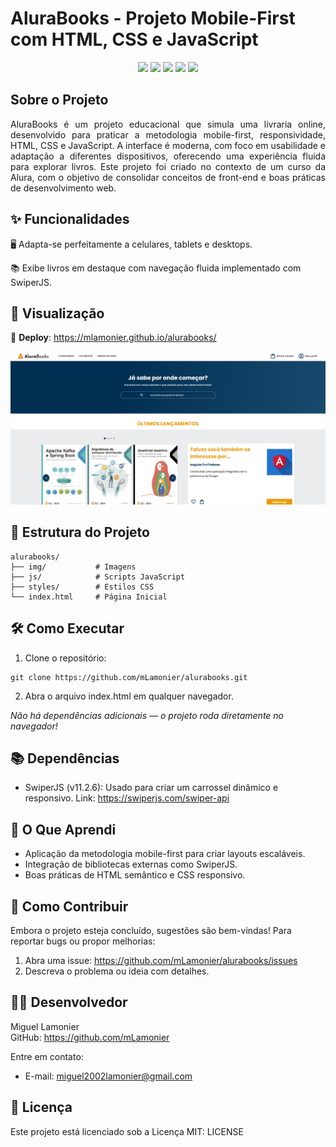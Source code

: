 # AluraBooks - Projeto Mobile-First com HTML, CSS e JavaScript 

<p align="center">
  <img src="https://img.shields.io/static/v1?label=html&message=marcacao&color=blue&style=for-the-badge&logo=HTML5"/>
  <img src="https://img.shields.io/static/v1?label=css3&message=estilizacao&color=blue&style=for-the-badge&logo=CSS3"/>
  <img src="https://img.shields.io/static/v1?label=javascript&message=linguagem&color=blue&style=for-the-badge&logo=JAVASCRIPT"/>
  <img src="https://img.shields.io/static/v1?label=GitHub%20Pages&message=deploy&color=blue&style=for-the-badge&logo=github"/>
  <img src="https://img.shields.io/static/v1?label=Status&message=Concluido&color=green&style=for-the-badge"/>
</p>

## Sobre o Projeto

<p align="justify">
  AluraBooks é um projeto educacional que simula uma livraria online, desenvolvido para praticar a metodologia mobile-first, responsividade, HTML, CSS e JavaScript. A interface é moderna, com foco em usabilidade e adaptação a diferentes dispositivos, oferecendo uma experiência fluida para explorar livros. Este projeto foi criado no contexto de um curso da Alura, com o objetivo de consolidar conceitos de front-end e boas práticas de desenvolvimento web.
</p>

## ✨ Funcionalidades

🖥️ Adapta-se perfeitamente a celulares, tablets e desktops. 

📚 Exibe livros em destaque com navegação fluida implementado com SwiperJS.

## 🚀 Visualização

🔗 **Deploy**: https://mlamonier.github.io/alurabooks/

![AluraBooks Screenshot](img/captura%20de%20tela%20site.png)

## 📂 Estrutura do Projeto

```
alurabooks/
├── img/           # Imagens
├── js/            # Scripts JavaScript
├── styles/        # Estilos CSS
└── index.html     # Página Inicial
```

## 🛠️ Como Executar

1. Clone o repositório:

```
git clone https://github.com/mLamonier/alurabooks.git
```

2. Abra o arquivo index.html em qualquer navegador.

*Não há dependências adicionais — o projeto roda diretamente no navegador!*

## 📚 Dependências

- SwiperJS (v11.2.6): Usado para criar um carrossel dinâmico e responsivo. Link: https://swiperjs.com/swiper-api

## 🧠 O Que Aprendi

- Aplicação da metodologia mobile-first para criar layouts escaláveis.
- Integração de bibliotecas externas como SwiperJS.
- Boas práticas de HTML semântico e CSS responsivo.

## 🤝 Como Contribuir

Embora o projeto esteja concluído, sugestões são bem-vindas! Para reportar bugs ou propor melhorias:
1. Abra uma issue: https://github.com/mLamonier/alurabooks/issues
2. Descreva o problema ou ideia com detalhes.

## 👨‍💻 Desenvolvedor

Miguel Lamonier  
GitHub: https://github.com/mLamonier

Entre em contato:    
- E-mail: miguel2002lamonier@gmail.com

## 📜 Licença

Este projeto está licenciado sob a Licença MIT: LICENSE
